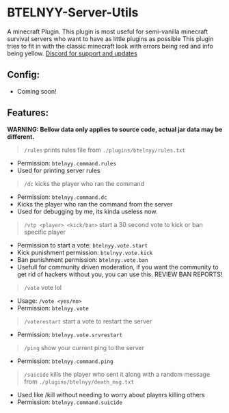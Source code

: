 # BTELNYY-Server-Utils
 A minecraft Plugin.
This plugin is most useful for semi-vanilla minecraft survival servers who want to have as little plugins as possible
This plugin tries to fit in with the classic minecraft look with errors being red and info being yellow.
[Discord for support and updates](https://discord.gg/P22tFkjTm3)

## Config:
* Coming soon!

## Features:
**WARNING: Bellow data only applies to source code, actual jar data may be different.**
> `/rules` prints rules file from `./plugins/btelnyy/rules.txt`
* Permission: `btelnyy.command.rules`
* Used for printing server rules
> `/dc` kicks the player who ran the command
* Permission: `btelnyy.command.dc`
* Kicks the player who ran the command from the server
* Used for debugging by me, its kinda useless now.
> `/vtp <player> <kick/ban>` start a 30 second vote to kick or ban specific player
* Permission to start a vote: `btelnyy.vote.start`
* Kick punishment permission: `btelnyy.vote.kick`
* Ban punishment permission: `btelnyy.vote.ban`
* Usefull for community driven moderation, if you want the community to get rid of hackers without you, you can use this. REVIEW BAN REPORTS!
> `/vote` vote lol
* Usage: `/vote <yes/no>`
* Permission: `btelnyy.vote`
> `/voterestart` start a vote to restart the server
* Permission: `btelnyy.vote.srvrestart`
> `/ping` show your current ping to the server
* Permission: `btelnyy.command.ping`
> `/suicide` kills the player who sent it along with a random message from `./plugins/btelnyy/death_msg.txt`
* Used like /kill without needing to worry about players killing others
* Permission: `btelnyy.command.suicide`
